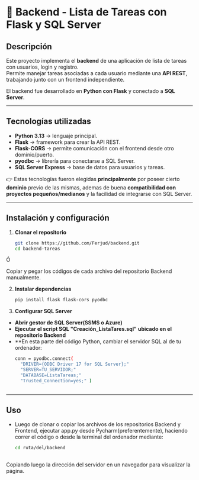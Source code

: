 
# 📝 Backend - Lista de Tareas con Flask y SQL Server

## Descripción
Este proyecto implementa el **backend** de una aplicación de lista de tareas con usuarios, login y registro.  
Permite manejar tareas asociadas a cada usuario mediante una **API REST**, trabajando junto con un frontend independiente.  

El backend fue desarrollado en **Python con Flask** y conectado a **SQL Server**.

---

## Tecnologías utilizadas
- **Python 3.13** → lenguaje principal.  
- **Flask** → framework para crear la API REST.  
- **Flask-CORS** → permite comunicación con el frontend desde otro dominio/puerto.  
- **pyodbc** → librería para conectarse a SQL Server.  
- **SQL Server Express** → base de datos para usuarios y tareas.  


👉 Estas tecnologías fueron elegidas **principalmente** por poseer cierto **dominio** previo de las mismas, ademas de buena **compatibilidad con proyectos pequeños/medianos** y la facilidad de integrarse con SQL Server.  


---

## Instalación y configuración

1. **Clonar el repositorio**  
   ```bash
   git clone https://github.com/Ferjud/backend.git
   cd backend-tareas
   
Ó
   
Copiar y pegar los códigos de cada archivo del repositorio Backend manualmente.



2. **Instalar dependencias**  
   ```bash
   pip install flask flask-cors pyodbc
   
3. **Configurar SQL Server**  
- **Abrir gestor de SQL Server(SSMS o Azure)**
- **Ejecutar el script SQL "Creación_ListaTares.sql" ubicado en el repositorio Backend**
- **En esta parte del código Python, cambiar el servidor SQL al de tu ordenador:
  ```bash
  conn = pyodbc.connect(
    "DRIVER={ODBC Driver 17 for SQL Server};"
    "SERVER=TU_SERVIDOR;"  
    "DATABASE=ListaTareas;"
    "Trusted_Connection=yes;" )
 
---

## Uso

- Luego de clonar o copiar los archivos de los repositorios Backend y Frontend, ejecutar app.py desde Pycharm(preferentemente), haciendo correr el código o desde la terminal del ordenador mediante:
  ```bash
  cd ruta/del/backend
 
Copiando luego la dirección del servidor en un navegador para visualizar la página.  